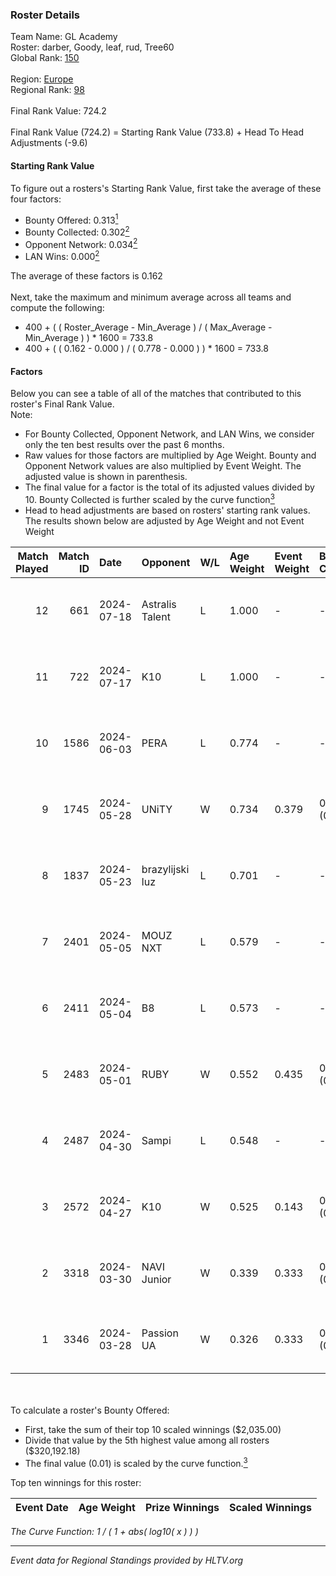 ### Roster Details<br />
Team Name: GL Academy<br />
Roster: darber, Goody, leaf, rud, Tree60<br />
Global Rank: [150](../standings_global.md)<br />
<br />
Region: [Europe]( ../standings_europe.md)<br />
Regional Rank: [98]( ../standings_europe.md)<br />
<br />
Final Rank Value:  724.2<br />
<br />
Final Rank Value (724.2) = Starting Rank Value (733.8) + Head To Head Adjustments (-9.6)<br />

#### Starting Rank Value<br />
To figure out a rosters's Starting Rank Value, first take the average of these four factors:<br />
- Bounty Offered: 0.313[<sup>1</sup>](#table2)
- Bounty Collected: 0.302[<sup>2</sup>](#table1)
- Opponent Network: 0.034[<sup>2</sup>](#table1)
- LAN Wins: 0.000[<sup>2</sup>](#table1)

The average of these factors is 0.162<br />
<br />
Next, take the maximum and minimum average across all teams and compute the following:<br />
- 400 + ( ( Roster_Average - Min_Average ) / ( Max_Average - Min_Average ) ) * 1600 = 733.8
- 400 + ( ( 0.162 - 0.000 ) / ( 0.778 - 0.000 ) ) * 1600 = 733.8


#### Factors<br />
Below you can see a table of all of the matches that contributed to this roster's Final Rank Value.<br />
Note:<br />

- For Bounty Collected, Opponent Network, and LAN Wins, we consider only the ten best results over the past 6 months.
- Raw values for those factors are multiplied by Age Weight. Bounty and Opponent Network values are also multiplied by Event Weight. The adjusted value is shown in parenthesis.
- The final value for a factor is the total of its adjusted values divided by 10. Bounty Collected is further scaled by the curve function[<sup>3</sup>](#curveFunction)
- Head to head adjustments are based on rosters' starting rank values. The results shown below are adjusted by Age Weight and not Event Weight
<span id="table1"></span><br />


| Match Played | Match ID | Date       | Opponent        | W/L | Age Weight | Event Weight | Bounty Collected | Opponent Network | LAN Wins  | H2H Adj. | Roster                           |
| -: | -: | :- | :- | :- | :- | :- | :- | :- | :- | -: | :- |
|           12 |      661 | 2024-07-18 | Astralis Talent | L   | 1.000      | -            | -                | -                | -         |   -16.29 | darber, Goody, leaf, rud, Tree60 |
|           11 |      722 | 2024-07-17 | K10             | L   | 1.000      | -            | -                | -                | -         |   -17.55 | darber, Goody, leaf, rud, Tree60 |
|           10 |     1586 | 2024-06-03 | PERA            | L   | 0.774      | -            | -                | -                | -         |    -6.41 | darber, Goody, leaf, rud, Tree60 |
|            9 |     1745 | 2024-05-28 | UNiTY           | W   | 0.734      | 0.379        | 0.024 (0.007)    | 0.331 (0.092)    | 0 (0.000) |    17.03 | darber, Goody, leaf, rud, Tree60 |
|            8 |     1837 | 2024-05-23 | brazylijski luz | L   | 0.701      | -            | -                | -                | -         |    -8.65 | darber, Goody, leaf, rud, Tree60 |
|            7 |     2401 | 2024-05-05 | MOUZ NXT        | L   | 0.579      | -            | -                | -                | -         |    -3.30 | darber, Goody, leaf, rud, shadiy |
|            6 |     2411 | 2024-05-04 | B8              | L   | 0.573      | -            | -                | -                | -         |    -3.04 | darber, Goody, leaf, rud, shadiy |
|            5 |     2483 | 2024-05-01 | RUBY            | W   | 0.552      | 0.435        | 0.095 (0.023)    | 0.479 (0.115)    | 0 (0.000) |    12.73 | darber, Goody, leaf, rud, shadiy |
|            4 |     2487 | 2024-04-30 | Sampi           | L   | 0.548      | -            | -                | -                | -         |    -4.90 | darber, Goody, leaf, rud, sSen   |
|            3 |     2572 | 2024-04-27 | K10             | W   | 0.525      | 0.143        | 0.008 (0.001)    | 0.129 (0.010)    | 0 (0.000) |     6.85 | darber, Goody, leaf, rud, sSen   |
|            2 |     3318 | 2024-03-30 | NAVI Junior     | W   | 0.339      | 0.333        | 0.003 (0.000)    | 0.115 (0.013)    | 0 (0.000) |     5.03 | darber, Goody, leaf, nestee, rud |
|            1 |     3346 | 2024-03-28 | Passion UA      | W   | 0.326      | 0.333        | 0.173 (0.019)    | 1.000 (0.109)    | 0 (0.000) |     8.90 | darber, Goody, leaf, nestee, rud |

<br />
<span id="table2"></span><br />
To calculate a roster's Bounty Offered:<br />

- First, take the sum of their top 10 scaled winnings ($2,035.00)
- Divide that value by the 5th highest value among all rosters ($320,192.18)
- The final value (0.01) is scaled by the curve function.[<sup>3</sup>](#curveFunction)

Top ten winnings for this roster:<br />

| Event Date | Age Weight | Prize Winnings | Scaled Winnings |
| :- | -: | :- | :- |


<span id="curveFunction"></span>_The Curve Function: 1 / ( 1 + abs( log10( x ) ) )_<br />

---
_Event data for Regional Standings provided by HLTV.org_<br />
